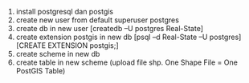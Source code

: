 1. install postgresql dan postgis  
2. create new user from default superuser postgres  
3. create db in new user [createdb –U postgres Real-State]  
4. create extension postgis in new db [psql –d Real-State –U postgres] [CREATE EXTENSION postgis;]  
5. create scheme in new db  
6. create table in new scheme (upload file shp. One Shape File = One PostGIS Table)